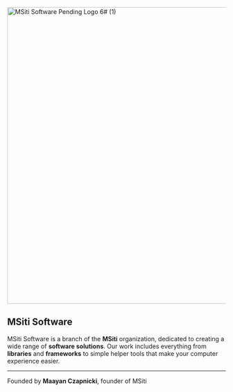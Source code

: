 <img width="1980" height="683" alt="MSiti Software Pending Logo 6# (1)" src="https://github.com/user-attachments/assets/f96e2024-0b1b-4385-a4e1-7e4d651655f7" />

## MSiti Software

MSiti Software is a branch of the __MSiti__ organization, dedicated to creating a wide range of __software solutions__.
Our work includes everything from __libraries__ and __frameworks__ to simple helper tools that make your computer experience easier.

---

Founded by **Maayan Czapnicki**, founder of MSiti
